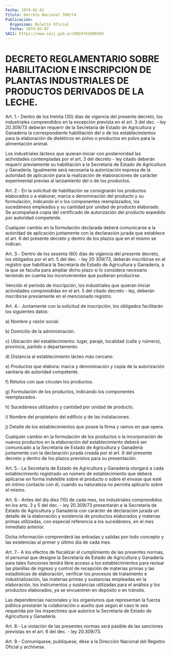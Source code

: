 ```yaml
---
Fecha: 1974-02-01
Título: Decreto Nacional 399/74
Publicación:
  Organismo: Boletín Oficial
  Fecha: 1974-02-07
SAIJ: https://www.saij.gob.ar/DN19741000399
---
```

# DECRETO REGLAMENTARIO SOBRE HABILITACION E INSCRIPCION DE PLANTAS INDUSTRIALES DE PRODUCTOS DERIVADOS DE LA LECHE.

<a id="1"></a>
Art.  1.-  Dentro  de  los  treinta  (30) días de vigencia del presente  decreto, los industriales comprendidos  en  la  excepción prevista en  el art. 3 del dec. - ley 20.309/73 deberán requerir de la Secretaría de Estado de Agricultura y Ganadería la correspondiente  habilitación del o de los establecimientos para la elaboración de dietéticos  en  polvo  o  productos en polvo para la alimentación animal.

Los industriales lácteos que quieran iniciar  con posterioridad las actividades  contempladas por el art. 3 del decreto  -  ley  citado deberán requerir  previamente  su  habilitación  a la Secretaría de Estado  de  Agricultura y Ganadería. Igualmente será  necesaria  la autorización   expresa  de  la  autoridad  de  aplicación  para  la realización de  elaboraciones  de  carácter experimental previas al lanzamiento del o de los productos.

<a id="2"></a>
Art.  2.-  En  la solicitud de habilitación se consignarán los productos  elaborados  o  a  elaborar,  marca  o  denominación  del producto  y  su    formulación,  indicando  el  o  los  componentes reemplazados, los sucedáneos  empleados y su cantidad por unidad de producto  elaborado.  Se  acompañará    copia  del  certificado  de autorización del producto expedido por autoridad  competente.

Cualquier  cambio en la formulación declarada deberá comunicarse  a la autoridad  de  aplicación  juntamente  con la declaración jurada que  establece  el  art. 6 del presente decreto  y  dentro  de  los plazos que en el mismo se indican.

<a id="3"></a>
Art.  3.-  Dentro  de  los  sesenta  (60) días de vigencia del presente decreto, los obligados por el art.  5  del  dec.  - ley 20 309/73,  deberán  inscribirse  en  el  registro  que  habilitará la Secretaría  de  Estado  de  Agricultura  y  Ganadería, a la que  se faculta  para  ampliar  dicho  plazo  si  lo  considera   necesario teniendo  en  cuenta  los  inconvenientes  que pudieran producirse.

Vencido  el  período de inscripción, los industriales  que  quieran iniciar actividades  comprendidas en el art. 5 del citado decreto - ley, deberán inscribirse  previamente  en  el  mencionado registro.

<a id="4"></a>
Art.  4.-  Juntamente  con  la  solicitud  de inscripción, los obligados facilitarán los siguientes datos:

a) Nombre y razón social.

b) Domicilio de la administración.

c) Ubicación del establecimiento: lugar, paraje,  localidad  (calle y número), provincia, partido o departamento.

d)    Distancia    al  establecimiento  lácteo  más  cercano.

e) Productos que elabora:  marca  y  denominación  y  copia  de  la autorización sanitaria de autoridad competente.

f) Rótulos con que circulan los productos.

g)    Formulación  de  los  productos,  indicando  los  componentes reemplazados.

h) Sucedáneos  utilizados  y  cantidad por unidad de producto.

i)  Nombre del propietario del edificio  y  de  las  instalaciones.

j) Detalle  de  los  establecimientos que posee la firma y ramos en que opera.

Cualquier  cambio  en  la    formulación  de  los  productos  o  la incorporación de nuevos productos en la elaboración del establecimiento deberá ser comunicado  a la Secretaría de Estado de Agricultura  y  Ganadería  juntamente  con  la  declaración  jurada creada por el art. 6 del presente decreto y dentro  de  los  plazos previstos para su presentación.

<a id="5"></a>
Art.  5.-  La  Secretaría de Estado de Agricultura y Ganadería otorgará a cada establecimiento registrado un número de establecimiento que deberá  aplicarse  en  forma indeleble sobre el producto  o  sobre el envase que esté en íntimo  contacto  con  él, cuando  su  naturaleza    no  permita  aplicarlo  sobre  el  mismo.

<a id="6"></a>
Art. 6.- Antes del día diez (10) de cada mes, los industriales comprendidos  en  los  arts.  3  y  5  del  dec.  -  ley  20.309/73 presentarán  a  la  Secretaría de Estado de Agricultura y Ganadería con carácter de declaración  jurada  un detalle de la elaboración y existencia  de productos elaborados y materias  primas  utilizadas, con especial  referencia  a  los  sucedáneos,  en  el mes inmediato anterior.

Dicha  información  comprenderá  las  entradas y salidas  por  todo concepto y las existencias al primer y  último  día  de  cada  mes.

<a id="7"></a>
Art.  7.-  A  los efectos de fiscalizar el cumplimiento de las presentes normas, el  personal  que designe la Secretaría de Estado de  Agricultura  y  Ganadería  para tales  funciones  tendrá  libre acceso  a  los  establecimientos  para  revisar  las  planillas  de ingreso y control de recepción de materias primas y las estadísticas de elaboración, verificar  los procesos de tratamiento e industrialización, las materias primas  y sustancias empleadas en la elaboración, los instrumentos y sustancias  utilizadas  para  el análisis  y  los productos elaborados, ya se encuentren en depósito o en tránsito.

Las dependencias  nacionales  y  los  organismos que representan la fuerza pública prestarán la colaboración  o  auxilio  que  según el caso   le  sea  requerida  por  los  inspectores  que  autorice  la Secretaría de Estado de Agricultura y Ganadería.

<a id="8"></a>
Art.  8.- La violación de las presentes normas será pasible de las sanciones  previstas  en  el  art.  6 del dec. - ley 20.309/73.

<a id="9"></a>
Art. 9.- Comuníquese, publíquese, dése a la Dirección Nacional del Registro Oficial y archívese.